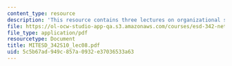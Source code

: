 ```yaml
---
content_type: resource
description: 'This resource contains three lectures on organizational structures. '
file: https://ol-ocw-studio-app-qa.s3.amazonaws.com/courses/esd-342-network-representations-of-complex-engineering-systems-spring-2010/5c5b67ad949c857a0932e37036533a63_MITESD_342S10_lec08.pdf
file_type: application/pdf
resourcetype: Document
title: MITESD_342S10_lec08.pdf
uid: 5c5b67ad-949c-857a-0932-e37036533a63
---
```


